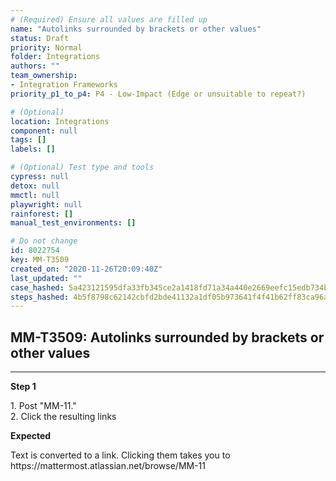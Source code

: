 ```yaml
---
# (Required) Ensure all values are filled up
name: "Autolinks surrounded by brackets or other values"
status: Draft
priority: Normal
folder: Integrations
authors: ""
team_ownership: 
- Integration Frameworks
priority_p1_to_p4: P4 - Low-Impact (Edge or unsuitable to repeat?)

# (Optional)
location: Integrations
component: null
tags: []
labels: []

# (Optional) Test type and tools
cypress: null
detox: null
mmctl: null
playwright: null
rainforest: []
manual_test_environments: []

# Do not change
id: 8022754
key: MM-T3509
created_on: "2020-11-26T20:09:40Z"
last_updated: ""
case_hashed: 5a423121595dfa33fb345ce2a1418fd71a34a440e2669eefc15edb734be4b98d23ee86257554236e5c6a19c4e2aa56d0
steps_hashed: 4b5f8798c62142cbfd2bde41132a1df05b973641f4f41b62ff83ca96a41d723e3454746facde090bcd15dbcd3ab9adc8
---
```


<!-- (Auto-generated) Based on frontmatter's "key" and "name" -->

## MM-T3509: Autolinks surrounded by brackets or other values

---

**Step 1**

1\. Post "MM-11."\
2\. Click the resulting links

**Expected**

Text is converted to a link. Clicking them takes you to https\://mattermost.atlassian.net/browse/MM-11
